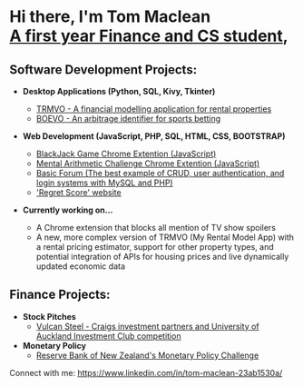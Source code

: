 <h1>Hi there, I'm Tom Maclean <br/><a href="https://www.linkedin.com/in/tom-maclean-23ab1530a/">A first year Finance and CS student</a>, </h1>

<h2>Software Development Projects:</h2>

- <b>Desktop Applications (Python, SQL, Kivy, Tkinter)</b>
  - [TRMVO - A financial modelling application for rental properties](https://github.com/Tom4257644/TRMVO/blob/main/README.md)
  - [BOEVO - An arbitrage identifier for sports betting](https://github.com/Tom4257644/BOEVO/blob/main/README.md)

- <b>Web Development (JavaScript, PHP, SQL, HTML, CSS, BOOTSTRAP) </b>
  - [BlackJack Game Chrome Extention (JavaScript)](https://github.com/Tom4257644/blackjackChromeExtension/blob/main/README.md)
  - [Mental Arithmetic Challenge Chrome Extention (JavaScript)](https://github.com/Tom4257644/MAC-Chrome/blob/main/README.md)
  - [Basic Forum (The best example of CRUD, user authentication, and login systems with MySQL and PHP)](https://github.com/Tom4257644/HomeworkForum/blob/main/README.md)
  - ['Regret Score' website](https://github.com/Tom4257644/RegretScore/blob/main/README.md)
- <b>Currently working on... </b>
  - A Chrome extension that blocks all mention of TV show spoilers
  - A new, more complex version of TRMVO (My Rental Model App) with a rental pricing estimator, support for other property types, and potential integration of APIs for housing prices and live dynamically updated economic data
 
<h2>Finance Projects:</h2>

- <b>Stock Pitches</b>
  - [Vulcan Steel - Craigs investment partners and University of Auckland Investment Club competition](https://github.com/Tom4257644/VulcanSteel/blob/main/README.md)
- <b>Monetary Policy</b>
  - [Reserve Bank of New Zealand's Monetary Policy Challenge](https://github.com/Tom4257644/RBNZ_MPC/blob/main/README.md)


Connect with me:
https://www.linkedin.com/in/tom-maclean-23ab1530a/



